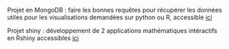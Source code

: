 Projet en MongoDB : faire les bonnes requêtes pour récupérer les données utiles pour les visualisations demandées sur python ou R, accessible
[ici](https://florian-guinard.github.io/Projet_MongoDB/)        


Projet shiny : développement de 2 applications mathématiques intéractifs en Rshiny accessibles [ici](https://ter-shiny-miashs.shinyapps.io/app1/)                                                                                                                                                                                                                                                      

